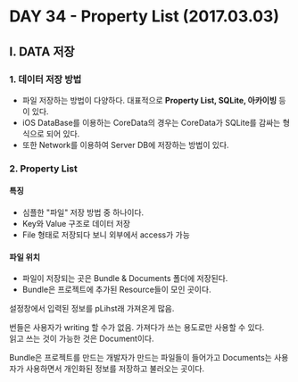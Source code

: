 # DAY 34 - Property List (2017.03.03)

## I. DATA 저장  

### 1. 데이터 저장 방법  

- 파일 저장하는 방법이 다양하다. 대표적으로 **Property List, SQLite, 아카이빙** 등이 있다.  
- iOS DataBase를 이용하는 CoreData의 경우는 CoreData가 SQLite를 감싸는 형식으로 되어 있다.  
- 또한 Network를 이용하여 Server DB에 저장하는 방법이 있다.  

### 2. Property List

#### 특징
- 심플한 "파일" 저장 방법 중 하나이다.  
- Key와 Value 구조로 데이터 저장  
- File 형태로 저장되다 보니 외부에서 access가 가능  

#### 파일 위치 
- 파일이 저장되는 곳은 Bundle & Documents 폴더에 저장된다.  
- Bundle은 프로젝트에 추가된 Resource들이 모인 곳이다. 

설정창에서 입력된 정보를 pLihst래 가져온게 많음.  


번들은 사용자가 writing 할 수가 없음. 가져다가 쓰는 용도로만 사용할 수 있다.  
읽고 쓰는 것이 가능한 것은 Document이다.  

Bundle은 프로젝트를 만드는 개발자가 만드는 파일들이 들어가고 Documents는 사용자가 사용하면서 개인화된 정보를 저장하고 불러오는 곳이다.  


